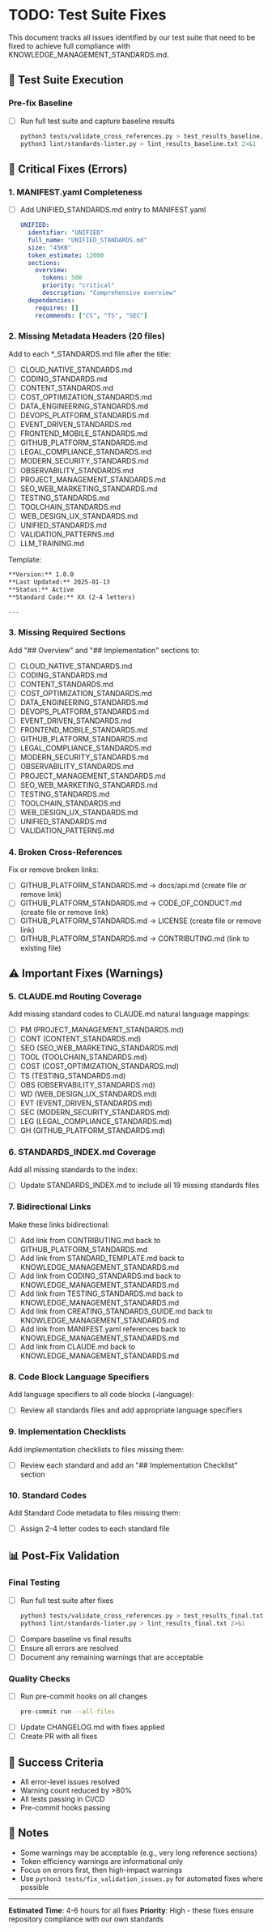 # TODO: Test Suite Fixes

This document tracks all issues identified by our test suite that need to be fixed to achieve full compliance with KNOWLEDGE_MANAGEMENT_STANDARDS.md.

## 🧪 Test Suite Execution

### Pre-fix Baseline
- [ ] Run full test suite and capture baseline results
  ```bash
  python3 tests/validate_cross_references.py > test_results_baseline.txt 2>&1
  python3 lint/standards-linter.py > lint_results_baseline.txt 2>&1
  ```

## 🔧 Critical Fixes (Errors)

### 1. MANIFEST.yaml Completeness
- [ ] Add UNIFIED_STANDARDS.md entry to MANIFEST.yaml
  ```yaml
  UNIFIED:
    identifier: "UNIFIED"
    full_name: "UNIFIED_STANDARDS.md"
    size: "45KB"
    token_estimate: 12000
    sections:
      overview:
        tokens: 500
        priority: "critical"
        description: "Comprehensive overview"
    dependencies:
      requires: []
      recommends: ["CS", "TS", "SEC"]
  ```

### 2. Missing Metadata Headers (20 files)
Add to each *_STANDARDS.md file after the title:
- [ ] CLOUD_NATIVE_STANDARDS.md
- [ ] CODING_STANDARDS.md
- [ ] CONTENT_STANDARDS.md
- [ ] COST_OPTIMIZATION_STANDARDS.md
- [ ] DATA_ENGINEERING_STANDARDS.md
- [ ] DEVOPS_PLATFORM_STANDARDS.md
- [ ] EVENT_DRIVEN_STANDARDS.md
- [ ] FRONTEND_MOBILE_STANDARDS.md
- [ ] GITHUB_PLATFORM_STANDARDS.md
- [ ] LEGAL_COMPLIANCE_STANDARDS.md
- [ ] MODERN_SECURITY_STANDARDS.md
- [ ] OBSERVABILITY_STANDARDS.md
- [ ] PROJECT_MANAGEMENT_STANDARDS.md
- [ ] SEO_WEB_MARKETING_STANDARDS.md
- [ ] TESTING_STANDARDS.md
- [ ] TOOLCHAIN_STANDARDS.md
- [ ] WEB_DESIGN_UX_STANDARDS.md
- [ ] UNIFIED_STANDARDS.md
- [ ] VALIDATION_PATTERNS.md
- [ ] LLM_TRAINING.md

Template:
```markdown
**Version:** 1.0.0
**Last Updated:** 2025-01-13
**Status:** Active
**Standard Code:** XX (2-4 letters)

---
```

### 3. Missing Required Sections
Add "## Overview" and "## Implementation" sections to:
- [ ] CLOUD_NATIVE_STANDARDS.md
- [ ] CODING_STANDARDS.md
- [ ] CONTENT_STANDARDS.md
- [ ] COST_OPTIMIZATION_STANDARDS.md
- [ ] DATA_ENGINEERING_STANDARDS.md
- [ ] DEVOPS_PLATFORM_STANDARDS.md
- [ ] EVENT_DRIVEN_STANDARDS.md
- [ ] FRONTEND_MOBILE_STANDARDS.md
- [ ] GITHUB_PLATFORM_STANDARDS.md
- [ ] LEGAL_COMPLIANCE_STANDARDS.md
- [ ] MODERN_SECURITY_STANDARDS.md
- [ ] OBSERVABILITY_STANDARDS.md
- [ ] PROJECT_MANAGEMENT_STANDARDS.md
- [ ] SEO_WEB_MARKETING_STANDARDS.md
- [ ] TESTING_STANDARDS.md
- [ ] TOOLCHAIN_STANDARDS.md
- [ ] WEB_DESIGN_UX_STANDARDS.md
- [ ] UNIFIED_STANDARDS.md
- [ ] VALIDATION_PATTERNS.md

### 4. Broken Cross-References
Fix or remove broken links:
- [ ] GITHUB_PLATFORM_STANDARDS.md -> docs/api.md (create file or remove link)
- [ ] GITHUB_PLATFORM_STANDARDS.md -> CODE_OF_CONDUCT.md (create file or remove link)
- [ ] GITHUB_PLATFORM_STANDARDS.md -> LICENSE (create file or remove link)
- [ ] GITHUB_PLATFORM_STANDARDS.md -> CONTRIBUTING.md (link to existing file)

## ⚠️ Important Fixes (Warnings)

### 5. CLAUDE.md Routing Coverage
Add missing standard codes to CLAUDE.md natural language mappings:
- [ ] PM (PROJECT_MANAGEMENT_STANDARDS.md)
- [ ] CONT (CONTENT_STANDARDS.md)
- [ ] SEO (SEO_WEB_MARKETING_STANDARDS.md)
- [ ] TOOL (TOOLCHAIN_STANDARDS.md)
- [ ] COST (COST_OPTIMIZATION_STANDARDS.md)
- [ ] TS (TESTING_STANDARDS.md)
- [ ] OBS (OBSERVABILITY_STANDARDS.md)
- [ ] WD (WEB_DESIGN_UX_STANDARDS.md)
- [ ] EVT (EVENT_DRIVEN_STANDARDS.md)
- [ ] SEC (MODERN_SECURITY_STANDARDS.md)
- [ ] LEG (LEGAL_COMPLIANCE_STANDARDS.md)
- [ ] GH (GITHUB_PLATFORM_STANDARDS.md)

### 6. STANDARDS_INDEX.md Coverage
Add all missing standards to the index:
- [ ] Update STANDARDS_INDEX.md to include all 19 missing standards files

### 7. Bidirectional Links
Make these links bidirectional:
- [ ] Add link from CONTRIBUTING.md back to GITHUB_PLATFORM_STANDARDS.md
- [ ] Add link from STANDARD_TEMPLATE.md back to KNOWLEDGE_MANAGEMENT_STANDARDS.md
- [ ] Add link from CODING_STANDARDS.md back to KNOWLEDGE_MANAGEMENT_STANDARDS.md
- [ ] Add link from TESTING_STANDARDS.md back to KNOWLEDGE_MANAGEMENT_STANDARDS.md
- [ ] Add link from CREATING_STANDARDS_GUIDE.md back to KNOWLEDGE_MANAGEMENT_STANDARDS.md
- [ ] Add link from MANIFEST.yaml references back to KNOWLEDGE_MANAGEMENT_STANDARDS.md
- [ ] Add link from CLAUDE.md back to KNOWLEDGE_MANAGEMENT_STANDARDS.md

### 8. Code Block Language Specifiers
Add language specifiers to all code blocks (``` → ```language):
- [ ] Review all standards files and add appropriate language specifiers

### 9. Implementation Checklists
Add implementation checklists to files missing them:
- [ ] Review each standard and add an "## Implementation Checklist" section

### 10. Standard Codes
Add Standard Code metadata to files missing them:
- [ ] Assign 2-4 letter codes to each standard file

## 📊 Post-Fix Validation

### Final Testing
- [ ] Run full test suite after fixes
  ```bash
  python3 tests/validate_cross_references.py > test_results_final.txt 2>&1
  python3 lint/standards-linter.py > lint_results_final.txt 2>&1
  ```
- [ ] Compare baseline vs final results
- [ ] Ensure all errors are resolved
- [ ] Document any remaining warnings that are acceptable

### Quality Checks
- [ ] Run pre-commit hooks on all changes
  ```bash
  pre-commit run --all-files
  ```
- [ ] Update CHANGELOG.md with fixes applied
- [ ] Create PR with all fixes

## 🎯 Success Criteria

- All error-level issues resolved
- Warning count reduced by >80%
- All tests passing in CI/CD
- Pre-commit hooks passing

## 📝 Notes

- Some warnings may be acceptable (e.g., very long reference sections)
- Token efficiency warnings are informational only
- Focus on errors first, then high-impact warnings
- Use `python3 tests/fix_validation_issues.py` for automated fixes where possible

---

**Estimated Time**: 4-6 hours for all fixes
**Priority**: High - these fixes ensure repository compliance with our own standards